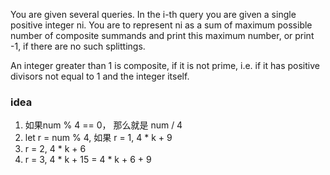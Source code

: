 You are given several queries. In the i-th query you are given a single positive integer ni. You are to represent ni as
a sum of maximum possible number of composite summands and print this maximum number, or print -1, if there are no such
splittings.

An integer greater than 1 is composite, if it is not prime, i.e. if it has positive divisors not equal to 1 and the
integer itself.

### idea

1. 如果num % 4 == 0， 那么就是 num / 4
2. let r = num % 4, 如果 r = 1, 4 * k + 9
3. r = 2, 4 * k + 6
4. r = 3, 4 * k + 15 = 4 * k + 6 + 9